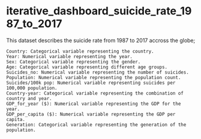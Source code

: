 # iterative_dashboard_suicide_rate_1987_to_2017

This dataset describes the suicide rate from 1987 to 2017 accross the globe;

    Country: Categorical variable representing the country.
    Year: Numerical variable representing the year.
    Sex: Categorical variable representing the gender.
    Age: Categorical variable representing different age groups.
    Suicides_no: Numerical variable representing the number of suicides.
    Population: Numerical variable representing the population count.
    Suicides/100k pop: Numerical variable representing suicides per 100,000 population.
    Country-year: Categorical variable representing the combination of country and year.
    GDP_for_year ($): Numerical variable representing the GDP for the year.
    GDP_per_capita ($): Numerical variable representing the GDP per capita.
    Generation: Categorical variable representing the generation of the population.
